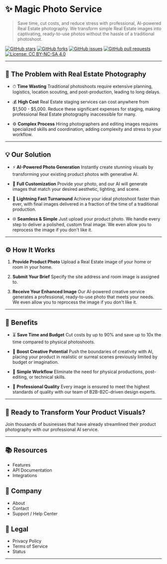 # ✨ Magic Photo Service

> Save time, cut costs, and reduce stress with professional, AI-powered Real Estate photography.
> We transform simple Real Estate images into captivating, ready-to-use photos without the hassle of a traditional photoshoot.

[![GitHub stars](https://img.shields.io/github/stars/jleboube/Majic-Photo?style=social)](https://github.com/jleboube/Majic-Photo/stargazers)
[![GitHub forks](https://img.shields.io/github/forks/jleboube/Majic-Photo?style=social)](https://github.com/jleboube/Majic-Photo/network/members)
[![GitHub issues](https://img.shields.io/github/issues/jleboube/Majic-Photo)](https://github.com/jleboube/Majic-Photo/issues)
[![GitHub pull requests](https://img.shields.io/github/issues-pr/jleboube/Majic-Photo)](https://github.com/jleboube/Majic-Photo/pulls)
[![License: CC BY-NC-SA 4.0](https://img.shields.io/badge/License-CC%20BY--NC--SA%204.0-lightgrey.svg)](https://creativecommons.org/licenses/by-nc-sa/4.0/)
<!-- [![License](https://img.shields.io/github/license/jleboube/call-bio)](LICENSE) -->

---

## 🚩 The Problem with Real Estate Photography

- ⏱ **Time Wasting**
  Traditional photoshoots require extensive planning, logistics, location scouting, and post-production, leading to long delays.

- 💰 **High Cost**
  Real Estate staging services can cost anywhere from $1,500 - $5,000.  Reduce these significant expenses for staging, making professional Real Estate photography inaccessible for many.

- ⚙️ **Complex Process**
  Hiring photographers and editing images requires specialized skills and coordination, adding complexity and stress to your workflow.

---

## 💡 Our Solution

- ⚡ **AI-Powered Photo Generation**
  Instantly create stunning visuals by transforming your existing product photos with generative AI.

- 🎨 **Full Customization**
  Provide your photo, and our AI will generate images that match your desired aesthetic, lighting, and scene.

- 🚀 **Lightning Fast Turnaround**
  Achieve your ideal photoshoot faster than ever, with final images delivered in a fraction of the time of a traditional production.

- 🌐 **Seamless & Simple**
  Just upload your product photo. We handle every step to deliver a polished, custom final image. We even allow you to reprocess the image if you don't like it.

---

## ⚙️ How It Works

1.  **Provide Product Photo**
    Upload a Real Estate image of your home or room in your home.

2.  **Submit Your Brief**
    Specify the site address and room image is assigned to.

3.  **Receive Your Enhanced Image**
    Our AI-powered creative service generates a professional, ready-to-use photo that meets your needs.  We even allow you to reprocess the image if you don't like it.

---

## 🎯 Benefits

- ⏳ **Save Time and Budget**
  Cut costs by up to 90% and save up to 10x the time compared to physical photoshoots.

- 🧠 **Boost Creative Potential**
  Push the boundaries of creativity with AI, placing your product in realistic or surreal scenes previously limited by budget or imagination.

- 🤝 **Simple Workflow**
  Eliminate the need for physical productions, post-editing, or technical skills.

- 🔌 **Professional Quality**
  Every image is ensured to meet the highest standards of quality with our team of B2B-B2C-driven design experts.

---

## 🚀 Ready to Transform Your Product Visuals?

Join thousands of businesses that have already streamlined their product photography with our professional AI service.

---

## 📚 Resources

- Features
- API Documentation
- Integrations

## 🏢 Company

- About
- Contact
- Support / Help Center

## 📜 Legal

- Privacy Policy
- Terms of Service
- Status

---
